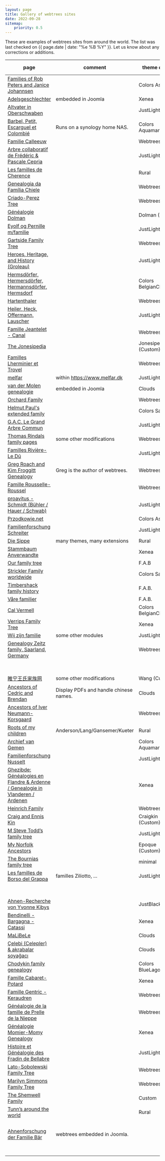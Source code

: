 ```yaml
---
layout: page
title: Gallery of webtrees sites
date: 2022-09-28
sitemap:
    priority: 0.5
---
```


These are examples of webtrees sites from around the world.  The list was last checked on
{{ page.date | date: "%e %B %Y" }}.  Let us know about any corrections or additions.

| page | comment | theme default | wt version | area (main) |
|---|---|---|---|---|
| [Families of Rob Peters and Janice Johannsen](https://www.skatekey.net) ||Colors Ash|2.1.8-dev|nl, us|
| [Adelsgeschlechter](https://www.verwandten.info/genealogien/familienbuecher) | embedded in Joomla |Xenea|2.1.7|de|
| [Altvater in Oberschwaben](https://micha-a.info/micgen) ||JustLight| 2.1.7 | de |
| [Barbel, Petit, Escarguel et Colombié](https://barbel.synology.me/webtrees) | Runs on a synology home NAS.|Colors Aquamarin|2.1.7|fr|
| [Familie Calleeuw](https://stamboom.calleeuw.be) ||Webtrees|2.1.6|be|
| [Arbre collaboratif de Frédéric & Pascale Cepria](https://www.cepria.fr) ||JustLight|2.1.7|fr, de|
| [Les familles de Cherence](https://www.cherence95-fr.org/webtrees) ||Rural|2.1.7|fr|
| [Genealogia da Família Chiele](https://www.chiele.net) ||Webtrees|2.1.6|it|
| [Criado-Perez Tree](https://tree.criadoperez.com) ||Webtrees|2.1.2|es, ..|
| [Généalogie Dolman](https://www.dolman.fr) ||Dolman (Custom)|2.1.7|fr, en|
| [Eyolf og Pernille m/familie](http://oestrem.com/webtrees) ||JustLight|2.1.7|no|
| [Gartside Family Tree](https://gartside.net/webtrees) ||Webtrees|2.1.6|us|
| [Heroes, Heritage, and History (Groleau)](https://unigen.us) ||JustLight|2.1.7|us|
| [Hermsdörfer, Hermersdörfer, Hermannsdörfer, Hermsdorf](https://hermsdoerfer.familyds.com/webtrees) ||Colors BelgianChocolate|2.1.7|de|
| [Hartenthaler](https://ahnen.hartenthaler.eu) ||Webtrees|2.1.7|de|
| [Heiler, Heck, Offermann, Lauscher](https://www.heiler-ahnen.de) ||JustLight|2.1.7|de|
| [Famille Jeantelet - Canal](https://www.jeantelet.fr/webtrees) ||Webtrees|2.1.7|fr|
| [The Jonesipedia](https://www.jonesipedia.com) ||Jonesipedia (Custom)|2.1.7|us|
| [Familles Lherminier et Trovel](http://lherminier.fr/webtrees) ||Webtrees|2.1.7|fr|
| [melfar](https://melfar.dk/webtrees) |within https://www.melfar.dk|JustLight|2.1.7|dk|
| [van der Molen genealogie](http://www.vdrmolen.com/genealogie-van-der-molen/webtrees-bridge)|embedded in Joomla|Clouds|2.1.6|nl|
| [Orchard Family](https://www.ourkin.org) ||Webtrees|2.1.7|au|
| [Helmut Paul's extended family](https://www.helmutpaul.at) ||Colors Sage|2.1.7|at|
| [G.A.C. Le Grand Arbre Commun](https://wt.rauhut.eu) ||JustLight|2.1.7|fr, de, us|
| [Thomas Rindals family pages](https://thomas.rindal.name) | some other modifications |Webtrees|2.1.7||
| [Familles Rivière-Le Dû](https://gustine.eu/wt) ||JustLight|2.1.7|fr|
| [Greg Roach and Kim Froggitt Genealogy](https://fisharebest.webtrees.net) |Greg is the author of webtrees.|Webtrees|2.1.7|en|
| [Famille Rousselle-Roussel](http://rousselle-roussel.fr) ||Webtrees|2.1.7|fr|
| [proavitus - Schmidt (Bühler / Hauer / Schwab)](https://www.proavitus.de) ||JustLight|2.1.7|de|
| [Przodkowie.net](https://przodkowie.net) ||Colors Ash|2.1.7|pl|
| [Familienforschung Schreiter](https://genealogie.schreiter.info) ||JustLight|2.1.7|de|
| [Die Sippe](https://freris.de) | many themes, many extensions |Rural|2.1.7|de|
| [Stammbaum Anverwandte](https://stammbaum.anverwandte.info) ||Xenea|2.1.7|de|
| [Our family tree](https://thespiegels.com/ourtree) ||F.A.B|2.1.7|de|
| [Strickler Family worldwide](https://www.strickler.info/webtrees) ||Colors Sage|2.1.7|de|
| [Timbershack family history](https://www.timbershack.co.uk) ||F.A.B.|2.1.7|uk, scot|
| [Våre familier](https://visitusinmaputo.com/webtree) ||F.A.B.|2.1.7|no|
| [Cal Vermell](https://www.calvermell.cat/webtrees) ||Colors BelgianChocolate|2.1.7|cat|
| [Verrips Family Tree](https://verrips.com) ||Xenea|2.1.7|nl|
| [Wij zijn familie](https://wijzijnfamilie.nl) | some other modules |JustLight|2.1.7|nl|
| [Genealogy Zeitz family, Saarland, Germany](https://www.zeitzfamily.org/webtrees_2012) ||Webtrees|2.1.7|de|
||||older 2.0. versions||
| [睢宁王氏家族网](https://www.snwsjz.com) |some other modifications|Wang (Custom)|2.0.19|cn|
| [Ancestors of Cedric and Brendan](https://chinngroup.com/ancestors) |Display PDFs and handle chinese names.|Clouds|2.0.16|en|
| [Ancestors of Iver Neumann-Korsgaard](https://iverneumann.no/webtrees) | |Webtrees|2.0.23|no|
| [Roots of my children](https://genealogy.dbq-andersons.com) |Anderson/Lang/Gansemer/Kueter|Rural|2.0.19| us |
| [Archief van Gemen](https://www.vangemen.nl) ||Colors Aquamarin|2.0.23| nl |
| [Familienforschung Nusselt](https://family.nusselt.de) ||JustLight|2.0.19|de|
| [Ghezibde: Généalogies en Flandre & Ardenne / Genealogie in Vlanderen / Ardenen](https://www.ghezibde.net/genealogie) ||Xenea|2.0.19|be|
| [Heinrich Family](http://www.heinrich.id.au/webtrees) ||Webtrees|2.0.17|au|
| [Craig and Ennis Kin](https://craigkin.com/tree/Craig) ||Craigkin (Custom)|2.0.11|us|
| [M Steve Todd’s family tree](https://webtrees.mstevetodd.com) ||JustLight|2.0.15|us|
| [My Norfolk Ancestors](https://mynorfolkancestors.net) ||Epoque (Custom)|2.0.12|en|
| [The Bournias family tree](http://webtrees.bournias.net) ||minimal|2.0.16|gr|
| [Les familles de Borso del Grappa](http://www.venarbol.net/borsodg31) |familles Ziliotto, ...|JustLight|2.0.25|it|
||||older 1.7. versions||
| [Ahnen-Recherche von Yvonne Kibys](http://www.ahnen-recherche.de/webtrees) || JustBlack | 1.7.11 | de |
| [Bendinelli - Bargagna - Catassi](http://webtrees.bendinelliclaudio.it) || Xenea | 1.7.18 | it |
| [MaLiBeLe](http://www.malibele.org) ||Clouds|1.7.19|fr|
| [Çelebi (Celepler) & akrabalar soyağacı](https://www.celebi24.com) ||Clouds|1.7.20|tr|
| [Chodykin family genealogy](http://www.chodykin.lt) ||Colors BlueLagoon|1.7.9|lt|
| [Famille Cabaret-Potard](http://genea.mont-saint-jean.com) ||Xenea|1.7.17|fr|
| [Famille Gentric - Keraudren](http://andre.gentric.free.fr/webtrees) ||Webtrees|1.7.13|fr|
| [Généalogie de la famille de Prelle de la Nieppe](https://genealogie.deprelledelanieppe.be) ||Webtrees|1.7.19|be|
| [Généalogie Momier-Momy Genealogy](https://www.momy-genealogie.info) ||Xenea|1.7.18|fr|
| [Histoire et Généalogie des Fradin de Bellabre](https://www.bellabre.com) ||JustLight|1.7.17|fr|
| [Lato-Sobolewski Family Tree](https://www.familytree.latoga.com) ||Webtrees|1.7.19|pl|
| [Marilyn Simmons Family Tree](http://www.josephsimmons.com) ||Webtrees|1.7.18|bm|
| [The Shemwell Family](https://shemwellfamily.com) ||Custom|1.7.20|us|
| [Tunn’s around the world](https://tunn.synology.me/gen) ||Rural|1.7.14||
||||---||
| [Ahnenforschung der Familie Bär](http://www.baer-ahnen.de/stammbaum) | webtrees embedded in Joomla. || 1.6.2 | de |
||||not accessible||
